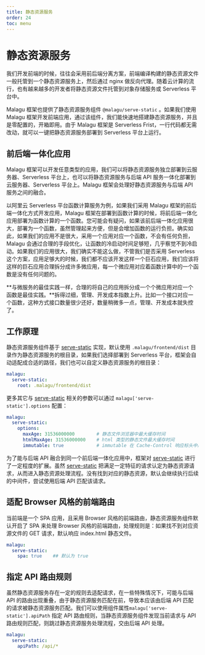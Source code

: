 ```yaml
---
title: 静态资源服务
order: 24
toc: menu
---
```


# 静态资源服务

我们开发前端的时候，往往会采用前后端分离方案，前端编译构建的静态资源文件一般托管到一个静态资源服务上，然后通过 nginx 做反向代理。随着云计算的流行，也有越来越多的开发者将静态资源文件托管到对象存储服务或 Serverless 平台中。


Malagu 框架也提供了静态资源服务组件 `@malagu/serve-static` 。如果我们使用 Malagu 框架开发前端应用，通过该组件，我们能快速地搭建静态资源服务，并且是零配置的，开箱即用。由于 Malagu 框架是 Serverless Frist，一行代码都无需改动，就可以一键把静态资源服务部署到 Serverless 平台上运行。


## 前后端一体化应用


Malagu 框架可以开发任意类型的应用，我们可以将静态资源服务独立部署到云服务器、Serverless 平台上，也可以将静态资源服务与后端 API 服务一体化部署到云服务器、Serverless 平台上。Malagu 框架会处理好静态资源服务与后端 API 服务之间的融合。


以阿里云 Serverless 平台函数计算服务为例，如果我们采用 Malagu 框架的前后端一体化方式开发应用，Malagu 框架在部署到函数计算的时候，将前后端一体化应用部署为函数计算的一个函数。您可能会有疑问，如果该前后端一体化应用很大，部署为一个函数，虽然管理起来方便，但是会增加函数的运行负担。确实如此，如果我们的应用不是很大，采用一个应用对应一个函数，不会有任何负担，Malagu 会通过合理的手段优化，让函数的冷启动时间足够短，几乎察觉不到冷启动。如果我们的应用很大，我们确实不能这么做，不管我们是否采用 Serverless 这个方案，应用足够大的时候，我们都不应该开发这样一个巨石应用，我们应该将这样的巨石应用合理拆分成许多微应用，每一个微应用对应着函数计算中的一个函数是没有任何问题的。


**与微服务的最佳实践一样，合理的将自己的应用拆分成一个个微应用对应一个函数是最佳实践。**拆得过细，管理、开发成本指数上升。比如一个接口对应一个函数，这种方式接口数量很少还好，数量稍微多一点，管理、开发成本就失控了。


## 工作原理


静态资源服务组件基于 [serve-static](https://www.npmjs.com/package/serve-static) 实现，默认使用 `.malagu/frontend/dist` 目录作为静态资源服务的根目录，如果我们选择部署到 Serverless 平台，框架会自动适配成合适的路径，我们也可以自定义静态资源服务的根目录：
```yaml
malagu: 
  serve-static: 
    root: .malagu/frontend/dist
```
更多其它与 [serve-static](https://www.npmjs.com/package/serve-static) 相关的参数可以通过 `malagu['serve-static'].options` 配置：


```yaml
malagu: 
  serve-static: 
    options:
      maxAge: 31536000000        # 静态文件浏览器中最大缓存时间
      htmlMaxAge: 31536000000    # html 类型的静态文件最大缓存时间
      immutable: true            # immutable 在 Cache-Control 响应标头中启用或禁用指令

```


为了能与后端 API 融合到同一个前后端一体化应用中，框架对 [serve-static](https://www.npmjs.com/package/serve-static) 进行了一定程度的扩展。虽然 [serve-static](https://www.npmjs.com/package/serve-static) 把满足一定特征的请求认定为静态资源请求，从而进入静态资源处理流程。没有找到对应的静态资源，默认会继续执行后续的中间件，尝试使用后端 API 匹配该请求。


## 适配 Browser 风格的前端路由


当前端是一个 SPA 应用，且采用 Browser 风格的前端路由，静态资源服务组件默认开启了 SPA 来处理 Browser 风格的前端路由，处理规则是：如果找不到对应资源文件的 GET 请求，默认响应 index.html 静态文件。

```yaml
malagu: 
  serve-static: 
    spa: true    ## 默认为 true
```


## 指定 API 路由规则


虽然静态资源服务存在一定的规则去适配请求，在一些特殊情况下，可能与后端 API 的路由出现重叠，由于静态资源服务匹配在前，导致本应该由后端 API 匹配的请求被静态资源服务匹配。我们可以使用组件属性`malagu['serve-static'].apiPath` 指定 API 路由规则，当静态资源服务组件发现当前请求与 API 路由规则匹配，则跳过静态资源服务处理流程，交由后端 API 处理。

```yaml
malagu: 
  serve-static: 
    apiPath: /api/*
```
